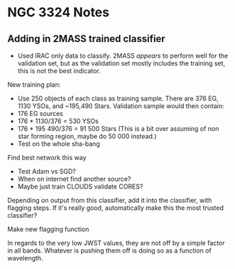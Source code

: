 # NGC 3324 Notes

## Adding in 2MASS trained classifier
* Used IRAC only data to classify. 2MASS *appears* to perform well for the validation set, but as the validation set mostly includes the training set, this is not the best indicator. 

New training plan:
* Use 250 objects of each class as training sample. There are 376 EG, 1130 YSOs, and ~195,490 Stars. Validation sample would then contain:
* 176 EG sources
* 176 * 1130/376 = 530 YSOs
* 176 * 195 490/376 = 91 500 Stars (This is a bit over assuming of non star forming region, maybe do 50 000 instead.)
* Test on the whole sha-bang

Find best network this way
* Test Adam vs SGD?
* When on internet find another source?
* Maybe just train CLOUDS validate CORES?


Depending on output from this classifier, add it into the classifier, with flagging steps. If it's really good, automatically make this the most trusted classifier?

Make new flagging function


In regards to the very low JWST values, they are not off by a simple factor in all bands. Whatever is pushing them off is doing so as a function of wavelength.